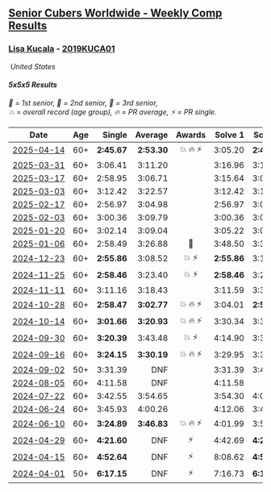 <style>table {white-space: nowrap;}</style>
<link rel="stylesheet" type="text/css" href="/scw-comp/css/flags.css" />

## [Senior Cubers Worldwide - Weekly Comp Results](/scw-comp/results/)
### [Lisa Kucala](README.md) - [2019KUCA01](https://www.worldcubeassociation.org/persons/2019KUCA01?event=555)

<i class="flag flag-US" />&nbsp;United States

#### 5x5x5 Results

<span style="white-space: nowrap;">🥇 = 1st senior</span>, <span style="white-space: nowrap;">🥈 = 2nd senior</span>, <span style="white-space: nowrap;">🥉 = 3rd senior</span>, <span style="white-space: nowrap;">💥 = overall record (age group)</span>, <span style="white-space: nowrap;">🔥 = PR average</span>, <span style="white-space: nowrap;">⚡ = PR single</span>.

| Date | Age | Single | Average | Awards | Solve 1 | Solve 2 | Solve 3 | Solve 4 | Solve 5 | Video |
| :--: | :--: | --: | --: | :--: | --: | --: | --: | --: | --: | :-- |
| [2025-04-14](../../results/2025-04-14/555.md) | 60+ | **2:45.67** | **2:53.30** | 💥 🔥 ⚡ | 3:05.20 | **2:45.67** | 2:49.02 | DNS | DNS | [Desktop](https://www.facebook.com/events/557740544015249/permalink/567084599747510) / [Mobile](https://m.facebook.com/events/557740544015249?view=permalink&id=567084599747510) |
| [2025-03-31](../../results/2025-03-31/555.md) | 60+ | 3:06.41 | 3:11.20 |  | 3:16.96 | 3:10.22 | 3:06.41 | DNS | DNS | [Desktop](https://www.facebook.com/events/1215716510554915/permalink/1229801955813037) / [Mobile](https://m.facebook.com/events/1215716510554915?view=permalink&id=1229801955813037) |
| [2025-03-17](../../results/2025-03-17/555.md) | 60+ | 2:58.95 | 3:06.71 |  | 3:15.64 | 3:05.55 | 2:58.95 | DNS | DNS | [Desktop](https://www.facebook.com/events/640124968972990/permalink/649390624713091) / [Mobile](https://m.facebook.com/events/640124968972990?view=permalink&id=649390624713091) |
| [2025-03-03](../../results/2025-03-03/555.md) | 60+ | 3:12.42 | 3:22.57 |  | 3:12.42 | 3:17.20 | 3:38.09 | DNS | DNS | [Desktop](https://www.facebook.com/events/1658275441710851/permalink/1666937644177964) / [Mobile](https://m.facebook.com/events/1658275441710851?view=permalink&id=1666937644177964) |
| [2025-02-17](../../results/2025-02-17/555.md) | 60+ | 2:56.97 | 3:04.98 |  | 2:56.97 | 3:03.37 | 3:14.59 | DNS | DNS | [Desktop](https://www.facebook.com/events/932951942320656/permalink/941195154829668) / [Mobile](https://m.facebook.com/events/932951942320656?view=permalink&id=941195154829668) |
| [2025-02-03](../../results/2025-02-03/555.md) | 60+ | 3:00.36 | 3:09.79 |  | 3:00.36 | 3:08.55 | 3:20.46 | DNS | DNS | [Desktop](https://www.facebook.com/events/1130545325035871/permalink/1139424054147998) / [Mobile](https://m.facebook.com/events/1130545325035871?view=permalink&id=1139424054147998) |
| [2025-01-20](../../results/2025-01-20/555.md) | 60+ | 3:02.14 | 3:09.04 |  | 3:05.22 | 3:02.14 | 3:19.76 | DNS | DNS | [Desktop](https://www.facebook.com/events/963859128590696/permalink/972775721032370) / [Mobile](https://m.facebook.com/events/963859128590696?view=permalink&id=972775721032370) |
| [2025-01-06](../../results/2025-01-06/555.md) | 60+ | 2:58.49 | 3:26.88 | 🥉 | 3:48.50 | 3:33.64 | 2:58.49 | DNS | DNS | [Desktop](https://www.facebook.com/events/634250922593731/permalink/644333611585462) / [Mobile](https://m.facebook.com/events/634250922593731?view=permalink&id=644333611585462) |
| [2024-12-23](../../results/2024-12-23/555.md) | 60+ | **2:55.86** | 3:08.52 | 💥 ⚡ | **2:55.86** | 3:18.35 | 3:11.36 | DNS | DNS | [Desktop](https://www.facebook.com/events/611146718114819/permalink/613950114501146) / [Mobile](https://m.facebook.com/events/611146718114819?view=permalink&id=613950114501146) |
| [2024-11-25](../../results/2024-11-25/555.md) | 60+ | **2:58.46** | 3:23.40 | 💥 ⚡ | **2:58.46** | 3:25.44 | 3:46.30 | DNS | DNS | [Desktop](https://www.facebook.com/events/568276315811932/permalink/577110324928531) / [Mobile](https://m.facebook.com/events/568276315811932?view=permalink&id=577110324928531) |
| [2024-11-11](../../results/2024-11-11/555.md) | 60+ | 3:11.16 | 3:18.43 |  | 3:11.59 | 3:32.53 | 3:11.16 | DNS | DNS | [Desktop](https://www.facebook.com/events/456459500381444/permalink/465115249515869) / [Mobile](https://m.facebook.com/events/456459500381444?view=permalink&id=465115249515869) |
| [2024-10-28](../../results/2024-10-28/555.md) | 60+ | **2:58.47** | **3:02.77** | 💥 🔥 ⚡ | 3:04.01 | **2:58.47** | 3:05.82 | DNS | DNS | [Desktop](https://www.facebook.com/events/1343692439829519/permalink/1352644465600983) / [Mobile](https://m.facebook.com/events/1343692439829519?view=permalink&id=1352644465600983) |
| [2024-10-14](../../results/2024-10-14/555.md) | 60+ | **3:01.66** | **3:20.93** | 💥 🔥 ⚡ | 3:30.34 | 3:30.78 | **3:01.66** | DNS | DNS | [Desktop](https://www.facebook.com/events/1556569994978787/permalink/1566279137341206) / [Mobile](https://m.facebook.com/events/1556569994978787?view=permalink&id=1566279137341206) |
| [2024-09-30](../../results/2024-09-30/555.md) | 60+ | **3:20.39** | 3:43.48 | 💥 ⚡ | 4:14.90 | 3:35.14 | **3:20.39** | DNS | DNS | [Desktop](https://www.facebook.com/events/1448319499191380/permalink/1458230461533617) / [Mobile](https://m.facebook.com/events/1448319499191380?view=permalink&id=1458230461533617) |
| [2024-09-16](../../results/2024-09-16/555.md) | 60+ | **3:24.15** | **3:30.19** | 💥 🔥 ⚡ | 3:29.95 | 3:36.47 | **3:24.15** | DNS | DNS | [Desktop](https://www.facebook.com/events/1169142974162460/permalink/1178176306592460) / [Mobile](https://m.facebook.com/events/1169142974162460?view=permalink&id=1178176306592460) |
| [2024-09-02](../../results/2024-09-02/555.md) | 50+ | 3:31.39 | DNF |  | 3:31.39 | 3:41.19 | DNF | DNS | DNS | [Desktop](https://www.facebook.com/events/496466003310019/permalink/504147935875159) / [Mobile](https://m.facebook.com/events/496466003310019?view=permalink&id=504147935875159) |
| [2024-08-05](../../results/2024-08-05/555.md) | 60+ | 4:11.58 | DNF |  | 4:11.58 | DNF | DNS | DNS | DNS | [Desktop](https://www.facebook.com/events/843031524469348/permalink/850972723675228) / [Mobile](https://m.facebook.com/events/843031524469348?view=permalink&id=850972723675228) |
| [2024-07-22](../../results/2024-07-22/555.md) | 60+ | 3:42.55 | 3:54.65 |  | 3:54.30 | 4:07.10 | 3:42.55 | DNS | DNS | [Desktop](https://www.facebook.com/events/785148847162745/permalink/793752496302380) / [Mobile](https://m.facebook.com/events/785148847162745?view=permalink&id=793752496302380) |
| [2024-06-24](../../results/2024-06-24/555.md) | 60+ | 3:45.93 | 4:00.26 |  | 4:12.06 | 3:45.93 | 4:02.80 | DNS | DNS | [Desktop](https://www.facebook.com/events/500485402410682/permalink/509108161548406) / [Mobile](https://m.facebook.com/events/500485402410682?view=permalink&id=509108161548406) |
| [2024-06-10](../../results/2024-06-10/555.md) | 60+ | **3:24.89** | **3:46.83** | 💥 🔥 ⚡ | 4:01.99 | 3:53.61 | **3:24.89** | DNS | DNS | [Desktop](https://www.facebook.com/events/804039971828225/permalink/812249481007274) / [Mobile](https://m.facebook.com/events/804039971828225?view=permalink&id=812249481007274) |
| [2024-04-29](../../results/2024-04-29/555.md) | 60+ | **4:21.60** | DNF | ⚡ | 4:42.69 | **4:21.60** | DNS | DNS | DNS | [Desktop](https://www.facebook.com/events/457727373442774/permalink/466787502536761) / [Mobile](https://m.facebook.com/events/457727373442774?view=permalink&id=466787502536761) |
| [2024-04-15](../../results/2024-04-15/555.md) | 60+ | **4:52.64** | DNF | ⚡ | 8:08.62 | **4:52.64** | DNS | DNS | DNS | [Desktop](https://www.facebook.com/events/824973009507415/permalink/831155882222461) / [Mobile](https://m.facebook.com/events/824973009507415?view=permalink&id=831155882222461) |
| [2024-04-01](../../results/2024-04-01/555.md) | 50+ | **6:17.15** | DNF | ⚡ | 7:16.73 | **6:17.15** | DNS | DNS | DNS | [Desktop](https://www.facebook.com/events/3767623586842150/permalink/3776936595910849) / [Mobile](https://m.facebook.com/events/3767623586842150?view=permalink&id=3776936595910849) |


<!-- Global site tag (gtag.js) - Google Analytics -->
<script async src="https://www.googletagmanager.com/gtag/js?id=UA-86348435-3"></script>
<script>window.dataLayer = window.dataLayer || []; function gtag() {dataLayer.push(arguments);} gtag('js', new Date()); gtag('config', 'UA-86348435-3');</script>
